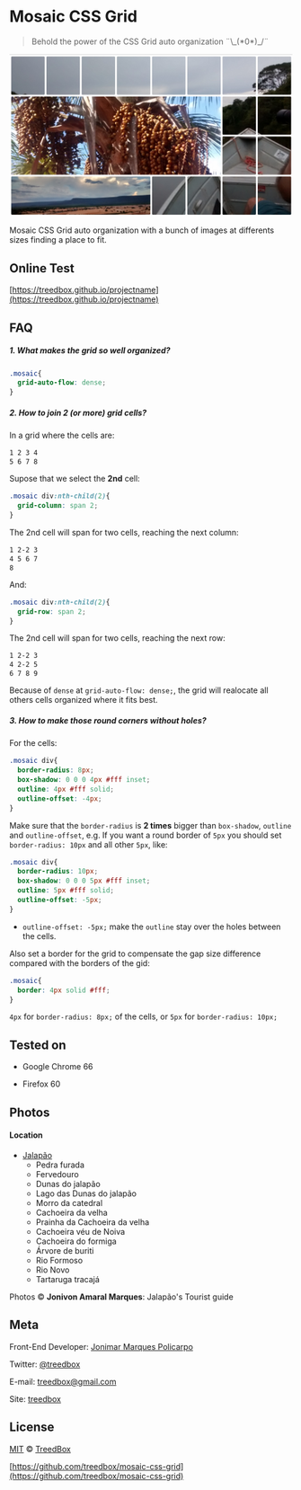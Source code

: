 # Mosaic CSS Grid
> Behold the power of the CSS Grid auto organization ¨\\\_(\*0\*)\_/¨

![screenshot](assets/screenshot.jpg)

Mosaic CSS Grid auto organization with a bunch of images at differents sizes finding a place to fit. 

## Online Test
[https://treedbox.github.io/projectname](https://treedbox.github.io/projectname)

## FAQ
##### 1. What makes the grid so well organized?
```css
.mosaic{
  grid-auto-flow: dense;
}
```
##### 2. How to join 2 (or more) grid cells?
In a grid where the cells are:
```
1 2 3 4
5 6 7 8
```
Supose that we select the **2nd** cell:

```css
.mosaic div:nth-child(2){
  grid-column: span 2;
}
```

The 2nd cell will span for two cells, reaching the next column:
```
1 2-2 3
4 5 6 7
8
```
And:
```css
.mosaic div:nth-child(2){
  grid-row: span 2;
}
```
The 2nd cell will span for two cells, reaching the next row:
```
1 2-2 3
4 2-2 5
6 7 8 9
```
Because of `dense` at `grid-auto-flow: dense;`, the grid will realocate all others cells organized where it fits best.

##### 3. How to make those round corners without holes?
For the cells:
```css
.mosaic div{
  border-radius: 8px;
  box-shadow: 0 0 0 4px #fff inset;
  outline: 4px #fff solid;
  outline-offset: -4px;
}
```
Make sure that the `border-radius` is **2 times** bigger than `box-shadow`, `outline` and `outline-offset`, e.g. If you want a round border of `5px` you should set `border-radius: 10px` and all other `5px`, like:
```css
.mosaic div{
  border-radius: 10px;
  box-shadow: 0 0 0 5px #fff inset;
  outline: 5px #fff solid;
  outline-offset: -5px;
}
```
* `outline-offset: -5px;` make the `outline` stay over the holes between the cells.

Also set a border for the grid to compensate the gap size difference compared with the borders of the gid:
```css
.mosaic{
  border: 4px solid #fff;
}
```
`4px` for `border-radius: 8px;` of the cells, or `5px` for `border-radius: 10px;`


## Tested on
* Google Chrome 66

* Firefox 60


## Photos
#### Location 
* [Jalapão](https://goo.gl/maps/vHCkDwM1mq82)
  * Pedra furada
  * Fervedouro
  * Dunas do jalapão
  * Lago das Dunas do jalapão
  * Morro da catedral
  * Cachoeira da velha
  * Prainha da Cachoeira da velha
  * Cachoeira véu de Noiva
  * Cachoeira do formiga
  * Árvore de buriti
  * Rio Formoso
  * Rio Novo
  * Tartaruga tracajá

Photos &copy; **Jonivon Amaral Marques**: Jalapão's Tourist guide

## Meta
Front-End Developer: [Jonimar Marques Policarpo](http://linkedin.com/treedbox 'LinkEdin')

Twitter: [@treedbox](http://twitter.com/treedbox)

E-mail: [treedbox@gmail.com](mailto:treedbox@gmail.com)

Site: [treedbox](http://treedbox.com)

## License
[MIT](LICENSE.md) © [TreedBox](https://github.com/treedbox)

[https://github.com/treedbox/mosaic-css-grid](https://github.com/treedbox/mosaic-css-grid)
